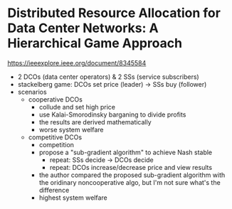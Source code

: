 # Distributed Resource Allocation for Data Center Networks: A Hierarchical Game Approach

<https://ieeexplore.ieee.org/document/8345584>

- 2 DCOs (data center operators) & 2 SSs (service subscribers)
- stackelberg game: DCOs set price (leader) -> SSs buy (follower)
- scenarios
	- cooperative DCOs
		- collude and set high price
		- use Kalai-Smorodinsky barganing to divide profits
		- the results are derived mathematically
		- worse system welfare
	- competitive DCOs
		- competition
		- propose a "sub-gradient algorithm" to achieve Nash stable
			- repeat: SSs decide -> DCOs decide
			- repeat: DCOs increase/decrease price and view results
		- the author compared the proposed sub-gradient algorithm with the oridinary noncooperative algo, but I'm not sure what's the difference
		- highest system welfare

